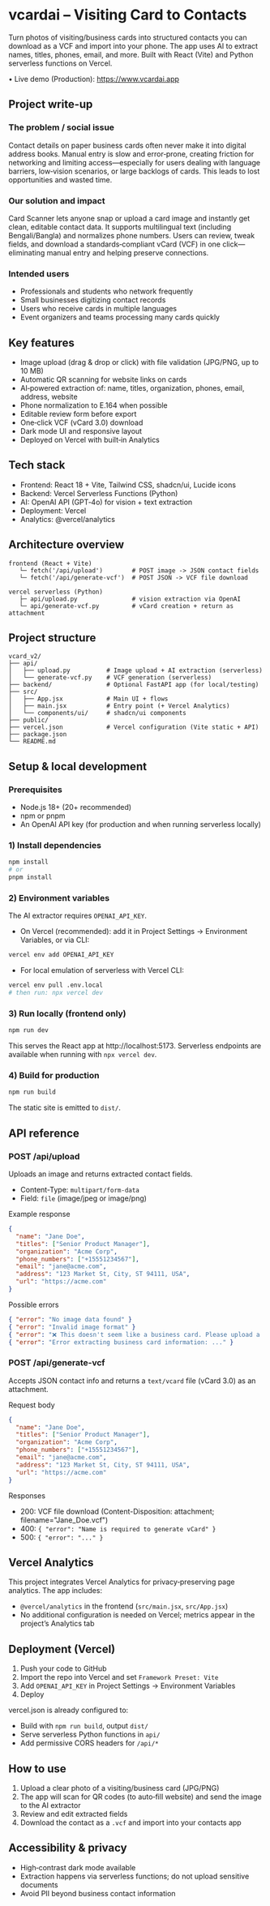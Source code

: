 # vcardai – Visiting Card to Contacts

Turn photos of visiting/business cards into structured contacts you can download as a VCF and import into your phone. The app uses AI to extract names, titles, phones, email, and more. Built with React (Vite) and Python serverless functions on Vercel.

• Live demo (Production): https://www.vcardai.app

## Project write-up

### The problem / social issue
Contact details on paper business cards often never make it into digital address books. Manual entry is slow and error‑prone, creating friction for networking and limiting access—especially for users dealing with language barriers, low‑vision scenarios, or large backlogs of cards. This leads to lost opportunities and wasted time.

### Our solution and impact
Card Scanner lets anyone snap or upload a card image and instantly get clean, editable contact data. It supports multilingual text (including Bengali/Bangla) and normalizes phone numbers. Users can review, tweak fields, and download a standards‑compliant vCard (VCF) in one click—eliminating manual entry and helping preserve connections.

### Intended users
- Professionals and students who network frequently
- Small businesses digitizing contact records
- Users who receive cards in multiple languages
- Event organizers and teams processing many cards quickly

## Key features

- Image upload (drag & drop or click) with file validation (JPG/PNG, up to 10 MB)
- Automatic QR scanning for website links on cards
- AI‑powered extraction of: name, titles, organization, phones, email, address, website
- Phone normalization to E.164 when possible
- Editable review form before export
- One‑click VCF (vCard 3.0) download
- Dark mode UI and responsive layout
- Deployed on Vercel with built‑in Analytics

## Tech stack

- Frontend: React 18 + Vite, Tailwind CSS, shadcn/ui, Lucide icons
- Backend: Vercel Serverless Functions (Python)
- AI: OpenAI API (GPT‑4o) for vision + text extraction
- Deployment: Vercel
- Analytics: @vercel/analytics

## Architecture overview

```
frontend (React + Vite)
   └─ fetch('/api/upload')        # POST image -> JSON contact fields
   └─ fetch('/api/generate-vcf')  # POST JSON -> VCF file download

vercel serverless (Python)
   ├─ api/upload.py               # vision extraction via OpenAI
   └─ api/generate-vcf.py         # vCard creation + return as attachment
```

## Project structure

```
vcard_v2/
├── api/
│   ├── upload.py          # Image upload + AI extraction (serverless)
│   └── generate-vcf.py    # VCF generation (serverless)
├── backend/               # Optional FastAPI app (for local/testing)
├── src/
│   ├── App.jsx            # Main UI + flows
│   ├── main.jsx           # Entry point (+ Vercel Analytics)
│   └── components/ui/     # shadcn/ui components
├── public/
├── vercel.json            # Vercel configuration (Vite static + API)
├── package.json
└── README.md
```

## Setup & local development

### Prerequisites
- Node.js 18+ (20+ recommended)
- npm or pnpm
- An OpenAI API key (for production and when running serverless locally)

### 1) Install dependencies
```bash
npm install
# or
pnpm install
```

### 2) Environment variables
The AI extractor requires `OPENAI_API_KEY`.

- On Vercel (recommended): add it in Project Settings → Environment Variables, or via CLI:
```bash
vercel env add OPENAI_API_KEY
```

- For local emulation of serverless with Vercel CLI:
```bash
vercel env pull .env.local
# then run: npx vercel dev
```

### 3) Run locally (frontend only)
```bash
npm run dev
```
This serves the React app at http://localhost:5173. Serverless endpoints are available when running with `npx vercel dev`.

### 4) Build for production
```bash
npm run build
```
The static site is emitted to `dist/`.

## API reference

### POST /api/upload
Uploads an image and returns extracted contact fields.

- Content-Type: `multipart/form-data`
- Field: `file` (image/jpeg or image/png)

Example response
```json
{
  "name": "Jane Doe",
  "titles": ["Senior Product Manager"],
  "organization": "Acme Corp",
  "phone_numbers": ["+15551234567"],
  "email": "jane@acme.com",
  "address": "123 Market St, City, ST 94111, USA",
  "url": "https://acme.com"
}
```

Possible errors
```json
{ "error": "No image data found" }
{ "error": "Invalid image format" }
{ "error": "❌ This doesn't seem like a business card. Please upload a clear business card photo." }
{ "error": "Error extracting business card information: ..." }
```

### POST /api/generate-vcf
Accepts JSON contact info and returns a `text/vcard` file (vCard 3.0) as an attachment.

Request body
```json
{
  "name": "Jane Doe",
  "titles": ["Senior Product Manager"],
  "organization": "Acme Corp",
  "phone_numbers": ["+15551234567"],
  "email": "jane@acme.com",
  "address": "123 Market St, City, ST 94111, USA",
  "url": "https://acme.com"
}
```

Responses
- 200: VCF file download (Content-Disposition: attachment; filename="Jane_Doe.vcf")
- 400: `{ "error": "Name is required to generate vCard" }`
- 500: `{ "error": "..." }`

## Vercel Analytics

This project integrates Vercel Analytics for privacy‑preserving page analytics. The app includes:
- `@vercel/analytics` in the frontend (`src/main.jsx`, `src/App.jsx`)
- No additional configuration is needed on Vercel; metrics appear in the project’s Analytics tab

## Deployment (Vercel)

1. Push your code to GitHub
2. Import the repo into Vercel and set `Framework Preset: Vite`
3. Add `OPENAI_API_KEY` in Project Settings → Environment Variables
4. Deploy

vercel.json is already configured to:
- Build with `npm run build`, output `dist/`
- Serve serverless Python functions in `api/`
- Add permissive CORS headers for `/api/*`

## How to use

1. Upload a clear photo of a visiting/business card (JPG/PNG)
2. The app will scan for QR codes (to auto‑fill website) and send the image to the AI extractor
3. Review and edit extracted fields
4. Download the contact as a `.vcf` and import into your contacts app

## Accessibility & privacy

- High‑contrast dark mode available
- Extraction happens via serverless functions; do not upload sensitive documents
- Avoid PII beyond business contact information

